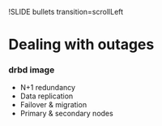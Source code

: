 !SLIDE bullets transition=scrollLeft

# Dealing with outages #

### drbd image ###

* N+1 redundancy
* Data replication
* Failover & migration
* Primary & secondary nodes
